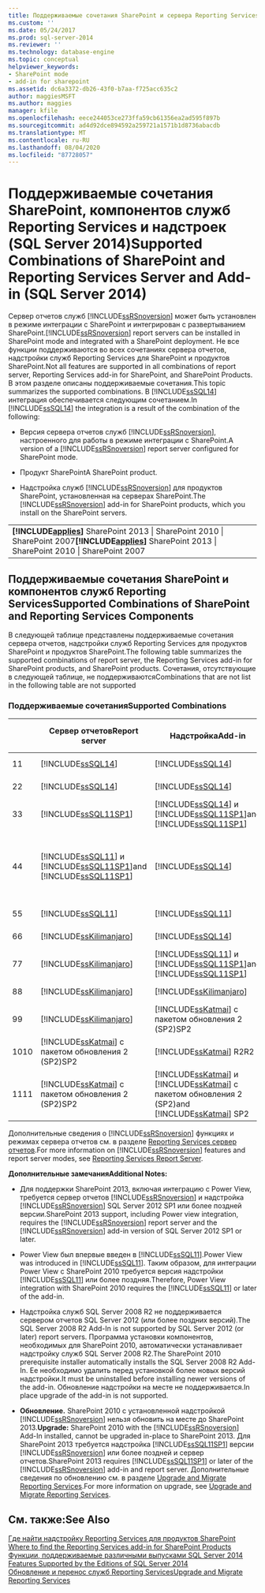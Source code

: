 ```yaml
---
title: Поддерживаемые сочетания SharePoint и сервера Reporting Services и надстройки (SQL Server 2014) | Документация Майкрософт
ms.custom: ''
ms.date: 05/24/2017
ms.prod: sql-server-2014
ms.reviewer: ''
ms.technology: database-engine
ms.topic: conceptual
helpviewer_keywords:
- SharePoint mode
- add-in for sharepoint
ms.assetid: dc6a3372-db26-43f0-b7aa-f725acc635c2
author: maggiesMSFT
ms.author: maggies
manager: kfile
ms.openlocfilehash: eece244053ce273ffa59cb61356ea2ad595f897b
ms.sourcegitcommit: ad4d92dce894592a259721a1571b1d8736abacdb
ms.translationtype: MT
ms.contentlocale: ru-RU
ms.lasthandoff: 08/04/2020
ms.locfileid: "87728057"
---
```

# <a name="supported-combinations-of-sharepoint-and-reporting-services-server-and-add-in-sql-server-2014"></a><span data-ttu-id="a5ff0-102">Поддерживаемые сочетания SharePoint, компонентов служб Reporting Services и надстроек (SQL Server 2014)</span><span class="sxs-lookup"><span data-stu-id="a5ff0-102">Supported Combinations of SharePoint and Reporting Services Server and Add-in (SQL Server 2014)</span></span>
  <span data-ttu-id="a5ff0-103">Сервер отчетов служб [!INCLUDE[ssRSnoversion](../../includes/ssrsnoversion-md.md)] может быть установлен в режиме интеграции с SharePoint и интегрирован с развертыванием SharePoint.</span><span class="sxs-lookup"><span data-stu-id="a5ff0-103">[!INCLUDE[ssRSnoversion](../../includes/ssrsnoversion-md.md)] report servers can be installed in SharePoint mode and integrated with a SharePoint deployment.</span></span> <span data-ttu-id="a5ff0-104">Не все функции поддерживаются во всех сочетаниях сервера отчетов, надстройки служб Reporting Services для SharePoint и продуктов SharePoint.</span><span class="sxs-lookup"><span data-stu-id="a5ff0-104">Not all features are supported in all combinations of report server, Reporting Services add-in for SharePoint, and SharePoint Products.</span></span> <span data-ttu-id="a5ff0-105">В этом разделе описаны поддерживаемые сочетания.</span><span class="sxs-lookup"><span data-stu-id="a5ff0-105">This topic summarizes the supported combinations.</span></span> <span data-ttu-id="a5ff0-106">В [!INCLUDE[ssSQL14](../../includes/sssql14-md.md)] интеграция обеспечивается следующим сочетанием.</span><span class="sxs-lookup"><span data-stu-id="a5ff0-106">In [!INCLUDE[ssSQL14](../../includes/sssql14-md.md)] the integration is a result of the combination of the following:</span></span>  
  
-   <span data-ttu-id="a5ff0-107">Версия сервера отчетов служб [!INCLUDE[ssRSnoversion](../../includes/ssrsnoversion-md.md)], настроенного для работы в режиме интеграции с SharePoint.</span><span class="sxs-lookup"><span data-stu-id="a5ff0-107">A version of a [!INCLUDE[ssRSnoversion](../../includes/ssrsnoversion-md.md)] report server configured for SharePoint mode.</span></span>  
  
-   <span data-ttu-id="a5ff0-108">Продукт SharePoint</span><span class="sxs-lookup"><span data-stu-id="a5ff0-108">A SharePoint product.</span></span>  
  
-   <span data-ttu-id="a5ff0-109">Надстройка служб [!INCLUDE[ssRSnoversion](../../includes/ssrsnoversion-md.md)] для продуктов SharePoint, установленная на серверах SharePoint.</span><span class="sxs-lookup"><span data-stu-id="a5ff0-109">The [!INCLUDE[ssRSnoversion](../../includes/ssrsnoversion-md.md)] add-in for SharePoint products, which you install on the SharePoint servers.</span></span>  
  
||  
|-|  
|<span data-ttu-id="a5ff0-110">**[!INCLUDE[applies](../../includes/applies-md.md)]** SharePoint 2013 &#124; SharePoint 2010 &#124; SharePoint 2007</span><span class="sxs-lookup"><span data-stu-id="a5ff0-110">**[!INCLUDE[applies](../../includes/applies-md.md)]**  SharePoint 2013 &#124; SharePoint 2010 &#124; SharePoint 2007</span></span>|  
  
## <a name="supported-combinations-of-sharepoint-and-reporting-services-components"></a><span data-ttu-id="a5ff0-111">Поддерживаемые сочетания SharePoint и компонентов служб Reporting Services</span><span class="sxs-lookup"><span data-stu-id="a5ff0-111">Supported Combinations of SharePoint and Reporting Services Components</span></span>  
 <span data-ttu-id="a5ff0-112">В следующей таблице представлены поддерживаемые сочетания сервера отчетов, надстройки служб Reporting Services для продуктов SharePoint и продуктов SharePoint.</span><span class="sxs-lookup"><span data-stu-id="a5ff0-112">The following table summarizes the supported combinations of report server, the Reporting Services add-in for SharePoint products, and SharePoint products.</span></span> <span data-ttu-id="a5ff0-113">Сочетания, отсутствующие в следующей таблице, не поддерживаются</span><span class="sxs-lookup"><span data-stu-id="a5ff0-113">Combinations that are not list in the following table are not supported</span></span>  
  
### <a name="supported-combinations"></a><span data-ttu-id="a5ff0-114">Поддерживаемые сочетания</span><span class="sxs-lookup"><span data-stu-id="a5ff0-114">Supported Combinations</span></span>  
  
||<span data-ttu-id="a5ff0-115">Сервер отчетов</span><span class="sxs-lookup"><span data-stu-id="a5ff0-115">Report server</span></span>|<span data-ttu-id="a5ff0-116">Надстройка</span><span class="sxs-lookup"><span data-stu-id="a5ff0-116">Add-in</span></span>|<span data-ttu-id="a5ff0-117">Версия SharePoint</span><span class="sxs-lookup"><span data-stu-id="a5ff0-117">SharePoint version</span></span>|<span data-ttu-id="a5ff0-118">Поддерживается</span><span class="sxs-lookup"><span data-stu-id="a5ff0-118">Supported</span></span>|  
|-|-------------------|-------------|------------------------|---------------|  
|<span data-ttu-id="a5ff0-119">1</span><span class="sxs-lookup"><span data-stu-id="a5ff0-119">1</span></span>|[!INCLUDE[ssSQL14](../../includes/sssql14-md.md)]|[!INCLUDE[ssSQL14](../../includes/sssql14-md.md)]|<span data-ttu-id="a5ff0-120">SharePoint 2013</span><span class="sxs-lookup"><span data-stu-id="a5ff0-120">SharePoint 2013</span></span>|<span data-ttu-id="a5ff0-121">Да</span><span class="sxs-lookup"><span data-stu-id="a5ff0-121">Yes</span></span>|  
|<span data-ttu-id="a5ff0-122">2</span><span class="sxs-lookup"><span data-stu-id="a5ff0-122">2</span></span>|[!INCLUDE[ssSQL14](../../includes/sssql14-md.md)]|[!INCLUDE[ssSQL14](../../includes/sssql14-md.md)]|<span data-ttu-id="a5ff0-123">SharePoint 2010</span><span class="sxs-lookup"><span data-stu-id="a5ff0-123">SharePoint 2010</span></span>|<span data-ttu-id="a5ff0-124">Да</span><span class="sxs-lookup"><span data-stu-id="a5ff0-124">Yes</span></span>|  
|<span data-ttu-id="a5ff0-125">3</span><span class="sxs-lookup"><span data-stu-id="a5ff0-125">3</span></span>|[!INCLUDE[ssSQL11SP1](../../includes/sssql11sp1-md.md)]|[!INCLUDE[ssSQL14](../../includes/sssql14-md.md)] <span data-ttu-id="a5ff0-126">и [!INCLUDE[ssSQL11SP1](../../includes/sssql11sp1-md.md)]</span><span class="sxs-lookup"><span data-stu-id="a5ff0-126">and [!INCLUDE[ssSQL11SP1](../../includes/sssql11sp1-md.md)]</span></span>|<span data-ttu-id="a5ff0-127">SharePoint 2013</span><span class="sxs-lookup"><span data-stu-id="a5ff0-127">SharePoint 2013</span></span>|<span data-ttu-id="a5ff0-128">Да</span><span class="sxs-lookup"><span data-stu-id="a5ff0-128">Yes</span></span>|  
|<span data-ttu-id="a5ff0-129">4</span><span class="sxs-lookup"><span data-stu-id="a5ff0-129">4</span></span>|[!INCLUDE[ssSQL11](../../includes/sssql11-md.md)] <span data-ttu-id="a5ff0-130">и [!INCLUDE[ssSQL11SP1](../../includes/sssql11sp1-md.md)]</span><span class="sxs-lookup"><span data-stu-id="a5ff0-130">and [!INCLUDE[ssSQL11SP1](../../includes/sssql11sp1-md.md)]</span></span>|[!INCLUDE[ssSQL14](../../includes/sssql14-md.md)]|<span data-ttu-id="a5ff0-131">SharePoint 2010</span><span class="sxs-lookup"><span data-stu-id="a5ff0-131">SharePoint 2010</span></span>|<span data-ttu-id="a5ff0-132">Да</span><span class="sxs-lookup"><span data-stu-id="a5ff0-132">Yes</span></span><br /><br /> <span data-ttu-id="a5ff0-133">Исключение: интеграция Power View не поддерживается.</span><span class="sxs-lookup"><span data-stu-id="a5ff0-133">Exception: Power view integration is not supported.</span></span>|  
|<span data-ttu-id="a5ff0-134">5</span><span class="sxs-lookup"><span data-stu-id="a5ff0-134">5</span></span>|[!INCLUDE[ssSQL11](../../includes/sssql11-md.md)]|[!INCLUDE[ssSQL11](../../includes/sssql11-md.md)]|<span data-ttu-id="a5ff0-135">SharePoint 2010</span><span class="sxs-lookup"><span data-stu-id="a5ff0-135">SharePoint 2010</span></span>|<span data-ttu-id="a5ff0-136">Да</span><span class="sxs-lookup"><span data-stu-id="a5ff0-136">Yes</span></span>|  
|<span data-ttu-id="a5ff0-137">6</span><span class="sxs-lookup"><span data-stu-id="a5ff0-137">6</span></span>|[!INCLUDE[ssKilimanjaro](../../includes/sskilimanjaro-md.md)]|[!INCLUDE[ssSQL14](../../includes/sssql14-md.md)]|<span data-ttu-id="a5ff0-138">SharePoint 2010</span><span class="sxs-lookup"><span data-stu-id="a5ff0-138">SharePoint 2010</span></span>|<span data-ttu-id="a5ff0-139">Да</span><span class="sxs-lookup"><span data-stu-id="a5ff0-139">Yes</span></span>|  
|<span data-ttu-id="a5ff0-140">7</span><span class="sxs-lookup"><span data-stu-id="a5ff0-140">7</span></span>|[!INCLUDE[ssKilimanjaro](../../includes/sskilimanjaro-md.md)]|[!INCLUDE[ssSQL11](../../includes/sssql11-md.md)] <span data-ttu-id="a5ff0-141">и [!INCLUDE[ssSQL11SP1](../../includes/sssql11sp1-md.md)]</span><span class="sxs-lookup"><span data-stu-id="a5ff0-141">and [!INCLUDE[ssSQL11SP1](../../includes/sssql11sp1-md.md)]</span></span>|<span data-ttu-id="a5ff0-142">SharePoint 2010</span><span class="sxs-lookup"><span data-stu-id="a5ff0-142">SharePoint 2010</span></span>|<span data-ttu-id="a5ff0-143">Да</span><span class="sxs-lookup"><span data-stu-id="a5ff0-143">Yes</span></span>|  
|<span data-ttu-id="a5ff0-144">8</span><span class="sxs-lookup"><span data-stu-id="a5ff0-144">8</span></span>|[!INCLUDE[ssKilimanjaro](../../includes/sskilimanjaro-md.md)]|[!INCLUDE[ssKilimanjaro](../../includes/sskilimanjaro-md.md)]|<span data-ttu-id="a5ff0-145">SharePoint 2010</span><span class="sxs-lookup"><span data-stu-id="a5ff0-145">SharePoint 2010</span></span>|<span data-ttu-id="a5ff0-146">Да</span><span class="sxs-lookup"><span data-stu-id="a5ff0-146">Yes</span></span>|  
|<span data-ttu-id="a5ff0-147">9</span><span class="sxs-lookup"><span data-stu-id="a5ff0-147">9</span></span>|[!INCLUDE[ssKilimanjaro](../../includes/sskilimanjaro-md.md)]|[!INCLUDE[ssKatmai](../../includes/sskatmai-md.md)] <span data-ttu-id="a5ff0-148">с пакетом обновления 2 (SP2)</span><span class="sxs-lookup"><span data-stu-id="a5ff0-148">SP2</span></span>|<span data-ttu-id="a5ff0-149">SharePoint 2007</span><span class="sxs-lookup"><span data-stu-id="a5ff0-149">SharePoint 2007</span></span>|<span data-ttu-id="a5ff0-150">Да</span><span class="sxs-lookup"><span data-stu-id="a5ff0-150">Yes</span></span>|  
|<span data-ttu-id="a5ff0-151">10</span><span class="sxs-lookup"><span data-stu-id="a5ff0-151">10</span></span>|[!INCLUDE[ssKatmai](../../includes/sskatmai-md.md)] <span data-ttu-id="a5ff0-152">с пакетом обновления 2 (SP2)</span><span class="sxs-lookup"><span data-stu-id="a5ff0-152">SP2</span></span>|[!INCLUDE[ssKatmai](../../includes/sskatmai-md.md)] <span data-ttu-id="a5ff0-153">R2</span><span class="sxs-lookup"><span data-stu-id="a5ff0-153">R2</span></span>|<span data-ttu-id="a5ff0-154">SharePoint 2010</span><span class="sxs-lookup"><span data-stu-id="a5ff0-154">SharePoint 2010</span></span>|<span data-ttu-id="a5ff0-155">Да</span><span class="sxs-lookup"><span data-stu-id="a5ff0-155">Yes</span></span>|  
|<span data-ttu-id="a5ff0-156">11</span><span class="sxs-lookup"><span data-stu-id="a5ff0-156">11</span></span>|[!INCLUDE[ssKatmai](../../includes/sskatmai-md.md)] <span data-ttu-id="a5ff0-157">с пакетом обновления 2 (SP2)</span><span class="sxs-lookup"><span data-stu-id="a5ff0-157">SP2</span></span>|[!INCLUDE[ssKatmai](../../includes/sskatmai-md.md)] <span data-ttu-id="a5ff0-158">и [!INCLUDE[ssKatmai](../../includes/sskatmai-md.md)] с пакетом обновления 2 (SP2)</span><span class="sxs-lookup"><span data-stu-id="a5ff0-158">and [!INCLUDE[ssKatmai](../../includes/sskatmai-md.md)] SP2</span></span>|<span data-ttu-id="a5ff0-159">SharePoint 2007</span><span class="sxs-lookup"><span data-stu-id="a5ff0-159">SharePoint 2007</span></span>|<span data-ttu-id="a5ff0-160">Да</span><span class="sxs-lookup"><span data-stu-id="a5ff0-160">Yes</span></span>|  
  
 <span data-ttu-id="a5ff0-161">Дополнительные сведения о [!INCLUDE[ssRSnoversion](../../includes/ssrsnoversion-md.md)] функциях и режимах сервера отчетов см. в разделе [Reporting Services сервер отчетов](../reporting-services-report-server.md).</span><span class="sxs-lookup"><span data-stu-id="a5ff0-161">For more information on [!INCLUDE[ssRSnoversion](../../includes/ssrsnoversion-md.md)] features and report server modes, see [Reporting Services Report Server](../reporting-services-report-server.md).</span></span>  
  
 <span data-ttu-id="a5ff0-162">**Дополнительные замечания**</span><span class="sxs-lookup"><span data-stu-id="a5ff0-162">**Additional Notes:**</span></span>  
  
-   <span data-ttu-id="a5ff0-163">Для поддержки SharePoint 2013, включая интеграцию с Power View, требуется сервер отчетов [!INCLUDE[ssRSnoversion](../../includes/ssrsnoversion-md.md)] и надстройка [!INCLUDE[ssRSnoversion](../../includes/ssrsnoversion-md.md)] SQL Server 2012 SP1 или более поздней версии.</span><span class="sxs-lookup"><span data-stu-id="a5ff0-163">SharePoint 2013 support, including Power view integration, requires the [!INCLUDE[ssRSnoversion](../../includes/ssrsnoversion-md.md)] report server and the [!INCLUDE[ssRSnoversion](../../includes/ssrsnoversion-md.md)] add-in version of SQL Server 2012 SP1 or later.</span></span>  
  
-   <span data-ttu-id="a5ff0-164">Power View был впервые введен в [!INCLUDE[ssSQL11](../../includes/sssql11-md.md)].</span><span class="sxs-lookup"><span data-stu-id="a5ff0-164">Power View was introduced in [!INCLUDE[ssSQL11](../../includes/sssql11-md.md)].</span></span> <span data-ttu-id="a5ff0-165">Таким образом, для интеграции Power View с SharePoint 2010 требуется версия надстройки [!INCLUDE[ssSQL11](../../includes/sssql11-md.md)] или более поздняя.</span><span class="sxs-lookup"><span data-stu-id="a5ff0-165">Therefore, Power View integration with SharePoint 2010 requires the [!INCLUDE[ssSQL11](../../includes/sssql11-md.md)] or later of the add-in.</span></span>  
  
-   <span data-ttu-id="a5ff0-166">Надстройка служб SQL Server 2008 R2 не поддерживается сервером отчетов SQL Server 2012 (или более поздних версий).</span><span class="sxs-lookup"><span data-stu-id="a5ff0-166">The SQL Server 2008 R2 Add-In is not supported by SQL Server 2012 (or later) report servers.</span></span> <span data-ttu-id="a5ff0-167">Программа установки компонентов, необходимых для SharePoint 2010, автоматически устанавливает надстройку служб SQL Server 2008 R2.</span><span class="sxs-lookup"><span data-stu-id="a5ff0-167">The SharePoint 2010 prerequisite installer automatically installs the SQL Server 2008 R2 Add-In.</span></span> <span data-ttu-id="a5ff0-168">Ее необходимо удалить перед установкой более новых версий надстройки.</span><span class="sxs-lookup"><span data-stu-id="a5ff0-168">It must be uninstalled before installing newer versions of the add-in.</span></span> <span data-ttu-id="a5ff0-169">Обновление надстройки на месте не поддерживается.</span><span class="sxs-lookup"><span data-stu-id="a5ff0-169">In place upgrade of the add-in is not supported.</span></span>  
  
-   <span data-ttu-id="a5ff0-170">**Обновление.** SharePoint 2010 с установленной надстройкой [!INCLUDE[ssRSnoversion](../../includes/ssrsnoversion-md.md)] нельзя обновить на месте до SharePoint 2013.</span><span class="sxs-lookup"><span data-stu-id="a5ff0-170">**Upgrade:** SharePoint 2010 with the [!INCLUDE[ssRSnoversion](../../includes/ssrsnoversion-md.md)] Add-In installed, cannot be upgraded in-place to SharePoint 2013.</span></span> <span data-ttu-id="a5ff0-171">Для SharePoint 2013 требуется надстройка [!INCLUDE[ssSQL11SP1](../../includes/sssql11sp1-md.md)] версии [!INCLUDE[ssRSnoversion](../../includes/ssrsnoversion-md.md)] или более поздней и сервер отчетов.</span><span class="sxs-lookup"><span data-stu-id="a5ff0-171">SharePoint 2013 requires [!INCLUDE[ssSQL11SP1](../../includes/sssql11sp1-md.md)] or later of the [!INCLUDE[ssRSnoversion](../../includes/ssrsnoversion-md.md)] add-in and report server.</span></span> <span data-ttu-id="a5ff0-172">Дополнительные сведения по обновлению см. в разделе [Upgrade and Migrate Reporting Services](upgrade-and-migrate-reporting-services.md).</span><span class="sxs-lookup"><span data-stu-id="a5ff0-172">For more information on upgrade, see [Upgrade and Migrate Reporting Services](upgrade-and-migrate-reporting-services.md).</span></span>  
  
## <a name="see-also"></a><span data-ttu-id="a5ff0-173">См. также:</span><span class="sxs-lookup"><span data-stu-id="a5ff0-173">See Also</span></span>  
 <span data-ttu-id="a5ff0-174">[Где найти надстройку Reporting Services для продуктов SharePoint](where-to-find-the-reporting-services-add-in-for-sharepoint-products.md) </span><span class="sxs-lookup"><span data-stu-id="a5ff0-174">[Where to find the Reporting Services add-in for SharePoint Products](where-to-find-the-reporting-services-add-in-for-sharepoint-products.md) </span></span>  
 <span data-ttu-id="a5ff0-175">[Функции, поддерживаемые различными выпусками SQL Server 2014](../../getting-started/features-supported-by-the-editions-of-sql-server-2014.md) </span><span class="sxs-lookup"><span data-stu-id="a5ff0-175">[Features Supported by the Editions of SQL Server 2014](../../getting-started/features-supported-by-the-editions-of-sql-server-2014.md) </span></span>  
 [<span data-ttu-id="a5ff0-176">Обновление и перенос служб Reporting Services</span><span class="sxs-lookup"><span data-stu-id="a5ff0-176">Upgrade and Migrate Reporting Services</span></span>](upgrade-and-migrate-reporting-services.md)  
  
  
